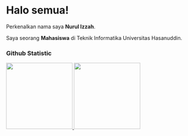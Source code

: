 # Halo semua! 
 
Perkenalkan nama saya **Nurul Izzah**.<br>
 
Saya seorang **Mahasiswa** di Teknik Informatika Universitas Hasanuddin.<br>
 
### Github Statistic
<p align="left">
<a href="https://github.com/izzahnin">
  <img height="180em" src="https://github-readme-stats-eight-theta.vercel.app/api?username=penuliscode&show_icons=true&theme=algolia&include_all_commits=true&count_private=true"/>
  <img height="180em" src="https://github-readme-stats-eight-theta.vercel.app/api/top-langs/?username=penuliscode&layout=compact&layout=compact&theme=algolia"/>
</a>
</p>
